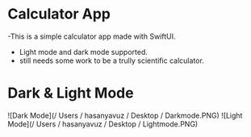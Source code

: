 # Calculator App

-This is a simple calculator app made with SwiftUI.
- Light mode and dark mode supported.
- still needs some work to be a trully scientific calculator.

# Dark & Light Mode

![Dark Mode](/ Users / hasanyavuz / Desktop / Darkmode.PNG)
![Light Mode](/ Users / hasanyavuz / Desktop / Lightmode.PNG)
